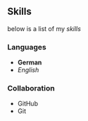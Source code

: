 ## Skills

below is a list of my *skills*

### Languages
- **German**
- *English*

### Collaboration
- GitHub
- Git
